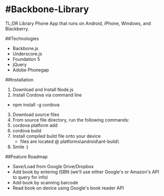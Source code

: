 #Backbone-Library
================

TL;DR
Library Phone App that runs on Android, iPhone, Windows, and Blackberry.

##Technologies
- Backbone.js
- Underscore.js
- Foundation 5
- jQuery
- Adobe Phonegap

##Installation
1. Download and Install Node.js
2. Install Cordova via command line
  - npm install -g cordova
3. Download source files
4. From source file directory, run the following commands:
  1. cordova platform add <platform>
  2. cordova build
5. Install compiled build file onto your device
   - files are located @  platforms\android\ant-build\
6. Smile :)

##Feature Roadmap
- Save/Load from Google Drive/Dropbox
- Add book by entering ISBN (we'll use either Google's or Amazon's API to query for info)
- Add book by scanning barcode
- Read book on device using Google's book reader API

